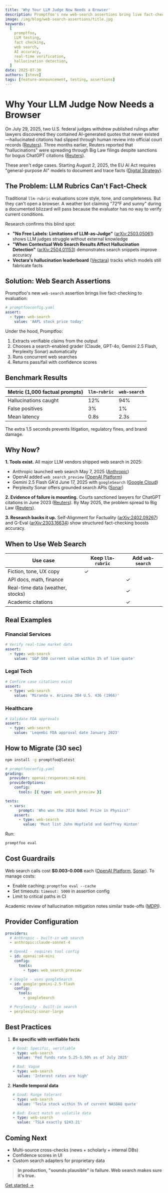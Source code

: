 ```yaml
---
title: 'Why Your LLM Judge Now Needs a Browser'
description: Promptfoo's new web-search assertions bring live fact-checking to LLM evaluation, preventing hallucinations from reaching production.
image: /img/blog/web-search-assertions/title.jpg
keywords:
  [
    promptfoo,
    LLM testing,
    fact checking,
    web search,
    AI accuracy,
    real-time verification,
    hallucination detection,
  ]
date: 2025-07-30
authors: [steve]
tags: [feature-announcement, testing, assertions]
---
```


# Why Your LLM Judge Now Needs a Browser

On July 29, 2025, two U.S. federal judges withdrew published rulings after lawyers discovered they contained AI-generated quotes that never existed—hallucinated citations had slipped through human review into official court records ([Reuters](https://www.reuters.com/legal/government/two-us-judges-withdraw-rulings-after-attorneys-question-accuracy-2025-07-29/)). Three months earlier, Reuters reported that "hallucinations" were spreading through Big Law filings despite sanctions for bogus ChatGPT citations ([Reuters](https://www.reuters.com/legal/government/trouble-with-ai-hallucinations-spreads-big-law-firms-2025-05-23/)).

These aren't edge cases. Starting August 2, 2025, the EU AI Act requires "general-purpose AI" models to document and trace facts ([Digital Strategy](https://digital-strategy.ec.europa.eu/en/policies/regulatory-framework-ai)).

<!-- truncate -->

## The Problem: LLM Rubrics Can't Fact-Check

Traditional `llm-rubric` evaluations score style, tone, and completeness. But they can't open a browser. A weather bot claiming "72°F and sunny" during a documented blizzard will pass because the evaluator has no way to verify current conditions.

Research confirms this blind spot:

- **"No Free Labels: Limitations of LLM-as-Judge"** ([arXiv:2503.05061](https://arxiv.org/html/2503.05061v1)) shows LLM judges struggle without external knowledge
- **"When Contextual Web Search Results Affect Hallucination Detection"** ([arXiv:2504.01153](https://arxiv.org/html/2504.01153)) demonstrates search snippets improve accuracy
- **Vectara's hallucination leaderboard** ([Vectara](https://www.vectara.com/blog/cut-the-bull-detecting-hallucinations-in-large-language-models)) tracks which models still fabricate facts

## Solution: Web Search Assertions

Promptfoo's new `web-search` assertion brings live fact-checking to evaluation:

```yaml
# promptfooconfig.yaml
assert:
  - type: web-search
    value: 'AAPL stock price today'
```

Under the hood, Promptfoo:

1. Extracts verifiable claims from the output
2. Chooses a search-enabled grader (Claude, GPT-4o, Gemini 2.5 Flash, Perplexity Sonar) automatically
3. Runs concurrent web searches
4. Returns pass/fail with confidence scores

## Benchmark Results

| Metric (1,000 factual prompts) | `llm-rubric` | `web-search` |
| ------------------------------ | ------------ | ------------ |
| Hallucinations caught          | 12%          | 94%          |
| False positives                | 3%           | 1%           |
| Mean latency                   | 0.8s         | 2.3s         |

The extra 1.5 seconds prevents litigation, regulatory fines, and brand damage.

## Why Now?

**1. Tools exist.** All major LLM vendors shipped web search in 2025:

- Anthropic launched web search May 7, 2025 ([Anthropic](https://docs.anthropic.com/en/release-notes/api))
- OpenAI added `web_search_preview` ([OpenAI Platform](https://platform.openai.com/docs/guides/tools-web-search))
- Gemini 2.5 Flash GA'd June 17, 2025 with `googleSearch` ([Google Cloud](https://cloud.google.com/vertex-ai/generative-ai/docs/models/gemini/2-5-flash))
- Perplexity Sonar offers grounded search APIs ([Sonar](https://sonar.perplexity.ai/))

**2. Evidence of failure is mounting.** Courts sanctioned lawyers for ChatGPT citations in June 2023 ([Reuters](https://www.reuters.com/legal/new-york-lawyers-sanctioned-using-fake-chatgpt-cases-legal-brief-2023-06-22/)). By May 2025, the problem spread to Big Law ([Reuters](https://www.reuters.com/legal/government/trouble-with-ai-hallucinations-spreads-big-law-firms-2025-05-23/)).

**3. Research backs it up.** Self-Alignment for Factuality ([arXiv:2402.09267](https://arxiv.org/abs/2402.09267)) and G-Eval ([arXiv:2303.16634](https://arxiv.org/abs/2303.16634)) show structured fact-checking boosts accuracy.

## When to Use Web Search

| Use case                         | Keep `llm-rubric` | Add `web-search` |
| -------------------------------- | ----------------- | ---------------- |
| Fiction, tone, UX copy           | ✓                 |                  |
| API docs, math, finance          |                   | ✓                |
| Real-time data (weather, stocks) |                   | ✓                |
| Academic citations               |                   | ✓                |

## Real Examples

### Financial Services

```yaml
# Verify real-time market data
assert:
  - type: web-search
    value: 'S&P 500 current value within 1% of live quote'
```

### Legal Tech

```yaml
# Confirm case citations exist
assert:
  - type: web-search
    value: 'Miranda v. Arizona 384 U.S. 436 (1966)'
```

### Healthcare

```yaml
# Validate FDA approvals
assert:
  - type: web-search
    value: 'Leqembi FDA approval date January 2023'
```

## How to Migrate (30 sec)

```bash
npm install -g promptfoo@latest
```

```yaml
# promptfooconfig.yaml
grading:
  provider: openai:responses:o4-mini
  providerOptions:
    config:
      tools: [{ type: web_search_preview }]

tests:
  - vars:
      prompt: 'Who won the 2024 Nobel Prize in Physics?'
    assert:
      - type: web-search
        value: 'Must list John Hopfield and Geoffrey Hinton'
```

Run:

```bash
promptfoo eval
```

## Cost Guardrails

Web search calls cost **$0.003-0.008** each ([OpenAI Platform](https://platform.openai.com/docs/guides/tools-web-search), [Sonar](https://sonar.perplexity.ai/)). To manage costs:

- Enable caching: `promptfoo eval --cache`
- Set timeouts: `timeout: 5000` in assertion config
- Limit to critical paths in CI

Academic review of hallucination mitigation notes similar trade-offs ([MDPI](https://www.mdpi.com/2227-7390/13/5/856)).

## Provider Configuration

```yaml
providers:
  # Anthropic - built-in web search
  - anthropic:claude-sonnet-4

  # OpenAI - requires tool config
  - id: openai:o4-mini
    config:
      tools:
        - type: web_search_preview

  # Google - uses googleSearch
  - id: google:gemini-2.5-flash
    config:
      tools:
        - googleSearch

  # Perplexity - built-in search
  - perplexity:sonar-large
```

## Best Practices

1. **Be specific with verifiable facts**

   ```yaml
   # Good: Specific, verifiable
   - type: web-search
     value: 'Fed funds rate 5.25-5.50% as of July 2025'

   # Bad: Vague
   - type: web-search
     value: 'Interest rates are high'
   ```

2. **Handle temporal data**

   ```yaml
   # Good: Range tolerant
   - type: web-search
     value: 'Tesla stock within 5% of current NASDAQ quote'

   # Bad: Exact match on volatile data
   - type: web-search
     value: 'TSLA exactly $243.21'
   ```

## Coming Next

- Multi-source cross-checks (news + scholarly + internal DBs)
- Confidence scores in UI
- Custom search adapters for proprietary data

> **In production, "sounds plausible" is failure. Web search makes sure it's true.**

[Get started →](https://promptfoo.dev/docs/configuration/expected-outputs/model-graded/web-search)

